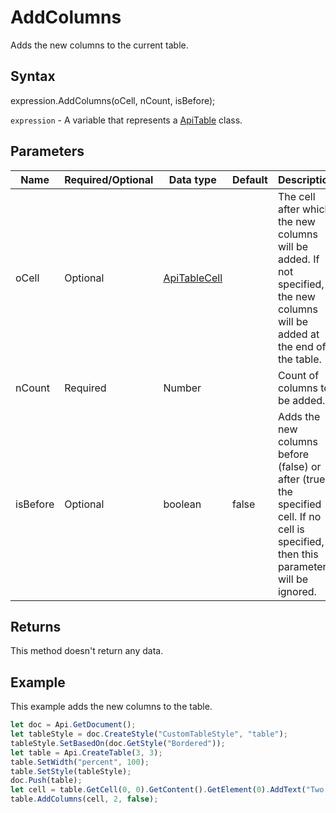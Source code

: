 # AddColumns

Adds the new columns to the current table.

## Syntax

expression.AddColumns(oCell, nCount, isBefore);

`expression` - A variable that represents a [ApiTable](../ApiTable.md) class.

## Parameters

| **Name** | **Required/Optional** | **Data type** | **Default** | **Description** |
| ------------- | ------------- | ------------- | ------------- | ------------- |
| oCell | Optional | [ApiTableCell](../../ApiTableCell/ApiTableCell.md) |  | The cell after which the new columns will be added. If not specified, the new columns will be added at the end of the table. |
| nCount | Required | Number |  | Count of columns to be added. |
| isBefore | Optional | boolean | false | Adds the new columns before (false) or after (true) the specified cell. If no cell is specified, then this parameter will be ignored. |

## Returns

This method doesn't return any data.

## Example

This example adds the new columns to the table.

```javascript
let doc = Api.GetDocument();
let tableStyle = doc.CreateStyle("CustomTableStyle", "table");
tableStyle.SetBasedOn(doc.GetStyle("Bordered"));
let table = Api.CreateTable(3, 3);
table.SetWidth("percent", 100);
table.SetStyle(tableStyle);
doc.Push(table);
let cell = table.GetCell(0, 0).GetContent().GetElement(0).AddText("Two new columns were added after this cell.");
table.AddColumns(cell, 2, false);
```
